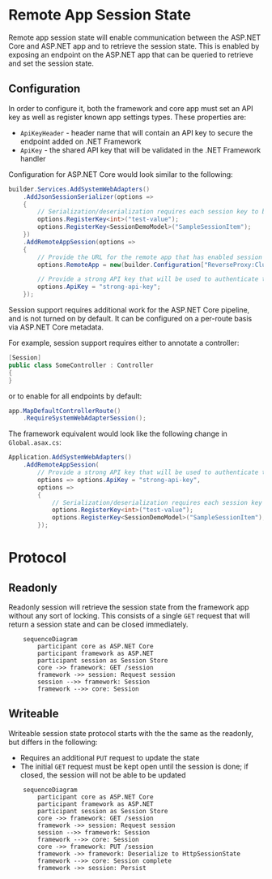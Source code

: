 # Remote App Session State

Remote app session state will enable communication between the ASP.NET Core and ASP.NET app and to retrieve the session state. This is enabled by exposing an endpoint on the ASP.NET app that can be queried to retrieve and set the session state.

## Configuration

In order to configure it, both the framework and core app must set an API key as well as register known app settings types. These properties are:

- `ApiKeyHeader` - header name that will contain an API key to secure the endpoint added on .NET Framework
- `ApiKey` - the shared API key that will be validated in the .NET Framework handler

Configuration for ASP.NET Core would look similar to the following:

```csharp
builder.Services.AddSystemWebAdapters()
    .AddJsonSessionSerializer(options =>
    {
        // Serialization/deserialization requires each session key to be registered to a type
        options.RegisterKey<int>("test-value");
        options.RegisterKey<SessionDemoModel>("SampleSessionItem");
    })
    .AddRemoteAppSession(options =>
    {
        // Provide the URL for the remote app that has enabled session querying
        options.RemoteApp = new(builder.Configuration["ReverseProxy:Clusters:fallbackCluster:Destinations:fallbackApp:Address"]);

        // Provide a strong API key that will be used to authenticate the request on the remote app for querying the session
        options.ApiKey = "strong-api-key";
    });
```

Session support requires additional work for the ASP.NET Core pipeline, and is not turned on by default. It can be configured on a per-route basis via ASP.NET Core metadata.

For example, session support requires either to annotate a controller:

```cs
[Session]
public class SomeController : Controller
{
}
```

or to enable for all endpoints by default:

```cs
app.MapDefaultControllerRoute()
    .RequireSystemWebAdapterSession();
```


The framework equivalent would look like the following change in `Global.asax.cs`:

```csharp
Application.AddSystemWebAdapters()
    .AddRemoteAppSession(
        // Provide a strong API key that will be used to authenticate the request on the remote app for querying the session
        options => options.ApiKey = "strong-api-key",
        options =>
        {
            // Serialization/deserialization requires each session key to be registered to a type
            options.RegisterKey<int>("test-value");
            options.RegisterKey<SessionDemoModel>("SampleSessionItem");
        });
```
# Protocol

## Readonly
Readonly session will retrieve the session state from the framework app without any sort of locking. This consists of a single `GET` request that will return a session state and can be closed immediately.

```mermaid
    sequenceDiagram
        participant core as ASP.NET Core
        participant framework as ASP.NET
        participant session as Session Store
        core ->> framework: GET /session
        framework ->> session: Request session
        session -->> framework: Session
        framework -->> core: Session
```

## Writeable

Writeable session state protocol starts with the the same as the readonly, but differs in the following:

- Requires an additional `PUT` request to update the state
- The initial `GET` request must be kept open until the session is done; if closed, the session will not be able to be updated

```mermaid
    sequenceDiagram
        participant core as ASP.NET Core
        participant framework as ASP.NET
        participant session as Session Store
        core ->> framework: GET /session
        framework ->> session: Request session
        session -->> framework: Session
        framework -->> core: Session
        core ->> framework: PUT /session
        framework ->> framework: Deserialize to HttpSessionState
        framework -->> core: Session complete
        framework ->> session: Persist
```
